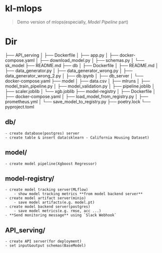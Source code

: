 # kl-mlops

> Demo version of mlops(especially, *Model Pipeline* part)

# Dir
├── API_serving
│   ├── Dockerfile
│   ├── app.py
│   ├── docker-compose.yaml
│   ├── download_model.py
│   ├── schemas.py
│   └── sk_model
├── README.md
├── db
│   ├── Dockerfile
│   ├── README.md
│   ├── data_generator.py
│   ├── data_generator_wrong.py
│   ├── data_generator_wrong_2.py
│   ├── db.ipynb
│   ├── db_server
│   └── docker-compose.yaml
├── model
│   ├── data.csv
│   ├── mlruns
│   ├── model_train_pipeline.py
│   ├── model_validation.py
│   ├── pipeline.joblib
│   ├── scaler.joblib
│   └── xgb.joblib
├── model-registry
│   ├── Dockerfile
│   ├── docker-compose.yaml
│   ├── load_model_from_registry.py
│   ├── prometheus.yml
│   └── save_model_to_registry.py
├── poetry.lock
└── pyproject.toml

## db/
    - create database(postgres) server
    - create table & insert data(sklearn - California Housing Dataset)
## model/
    - create model pipeline(Xgboost Regressor)
## model-registry/
    - create model tracking server(MLflow)
        - show model tracking metrics **from model backend server**
    - create model artifact server(minio)
        - save model artifacts(e.g. model.pt)
    - create model backend server(postgres)
        - save model metrics(e.g. rmse, acc ...)
    - **Send monitoring message** using `Slack Webhook`
## API_serving/
    - create API server(for deployment)
    - set input&output schemas(BaseModel)